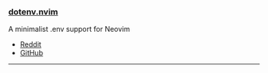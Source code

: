 <h3 id="new-trashvim">
    <a href="#new-dotenv">
        <span class="icon-text">
            <span class="icon">
                <i class="fa-solid fa-book"></i>
            </span>
            <span>dotenv.nvim</span>
        </span>
    </a>
</h3>

A minimalist .env support for Neovim

- [Reddit](https://www.reddit.com/r/neovim/comments/zdouvj/dotenvnvim_a_minimalist_env_support_for_neovim/)
- [GitHub](https://github.com/ellisonleao/dotenv.nvim)

---
